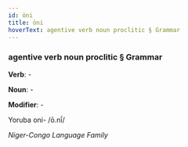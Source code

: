 ```yaml
---
id: öni
title: öni
hoverText: agentive verb noun proclitic § Grammar
---
```


### agentive verb noun proclitic § Grammar

**Verb**: -

**Noun**: -

**Modifier**: -

Yoruba oni- /ō.nĩ́/

*Niger-Congo Language Family*